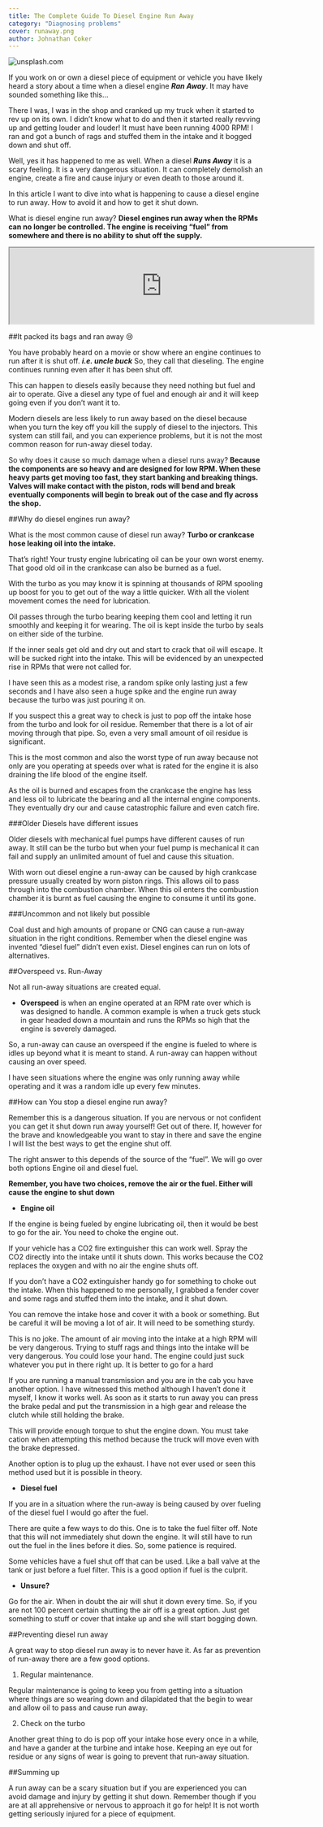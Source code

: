 ```yaml
---
title: The Complete Guide To Diesel Engine Run Away 
category: "Diagnosing problems"
cover: runaway.png
author: Johnathan Coker
---
```


![unsplash.com](./runaway.png)


If you work on or own a diesel piece of equipment or vehicle you have likely heard a story about a time when a diesel engine ***Ran Away***. It may have sounded something like this… 

There I was, I was in the shop and cranked up my truck when it started to rev up on its own. I didn’t know what to do and then it started really revving up and getting louder and louder! It must have been running 4000 RPM! I ran and got a bunch of rags and stuffed them in the intake and it bogged down and shut off. 

Well, yes it has happened to me as well. When a diesel ***Runs Away*** it is a scary feeling. It is a very dangerous situation. It can completely demolish an engine, create a fire and cause injury or even death to those around it. 

In this article I want to dive into what is happening to cause a diesel engine to run away. How to avoid it and how to get it shut down. 

What is diesel engine run away? **Diesel engines run away when the RPMs can no longer be controlled. The engine is receiving “fuel” from somewhere and there is no ability to shut off the supply.**

<iframe src="https://www.youtube.com/embed/R0AVSBw4Qq8" width="600" hieght="400"></iframe>

##It packed its bags and ran away 😢

You have probably heard on a movie or show where an engine continues to run after it is shut off. ***i.e. uncle buck*** So, they call that dieseling. The engine continues running even after it has been shut off.

This can happen to diesels easily because they need nothing but fuel and air to operate. Give a diesel any type of fuel and enough air and it will keep going even if you don’t want it to. 

Modern diesels are less likely to run away based on the diesel because when you turn the key off you kill the supply of diesel to the injectors. This system can still fail, and you can experience problems, but it is not the most common reason for run-away diesel today. 

So why does it cause so much damage when a diesel runs away? **Because the components are so heavy and are designed for low RPM. When these heavy parts get moving too fast, they start banking and breaking things. Valves will make contact with the piston, rods will bend and break eventually components will begin to break out of the case and fly across the shop.** 

##Why do diesel engines run away?

What is the most common cause of diesel run away? **Turbo or crankcase hose leaking oil into the intake.**

That’s right! Your trusty engine lubricating oil can be your own worst enemy. That good old oil in the crankcase can also be burned as a fuel. 

With the turbo as you may know it is spinning at thousands of RPM spooling up boost for you to get out of the way a little quicker. With all the violent movement comes the need for lubrication.

Oil passes through the turbo bearing keeping them cool and letting it run smoothly and keeping it for wearing. The oil is kept inside the turbo by seals on either side of the turbine. 

If the inner seals get old and dry out and start to crack that oil will escape. It will be sucked right into the intake. This will be evidenced by an unexpected rise in RPMs that were not called for. 

I have seen this as a modest rise, a random spike only lasting just a few seconds and I have also seen a huge spike and the engine run away because the turbo was just pouring it on. 

If you suspect this a great way to check is just to pop off the intake hose from the turbo and look for oil residue. Remember that there is a lot of air moving through that pipe. So, even a very small amount of oil residue is significant. 

This is the most common and also the worst type of run away because not only are you operating at speeds over what is rated for the engine it is also draining the life blood of the engine itself. 

As the oil is burned and escapes from the crankcase the engine has less and less oil to lubricate the bearing and all the internal engine components. They eventually dry our and cause catastrophic failure and even catch fire.  

###Older Diesels have different issues

Older diesels with mechanical fuel pumps have different causes of run away. It still can be the turbo but when your fuel pump is mechanical it can fail and supply an unlimited amount of fuel and cause this situation.

With worn out diesel engine a run-away can be caused by high crankcase pressure usually created by worn piston rings. This allows oil to pass through into the combustion chamber. When this oil enters the combustion chamber it is burnt as fuel causing the engine to consume it until its gone. 

 

###Uncommon and not likely but possible

Coal dust and high amounts of propane or CNG can cause a run-away situation in the right conditions. Remember when the diesel engine was invented “diesel fuel” didn’t even exist. Diesel engines can run on lots of alternatives. 


##Overspeed vs. Run-Away

Not all run-away situations are created equal.

- **Overspeed** is when an engine operated at an RPM rate over which is was designed to handle. A common example is when a truck gets stuck in gear headed down a mountain and runs the RPMs so high that the engine is severely damaged. 

So, a run-away can cause an overspeed if the engine is fueled to where is idles up beyond what it is meant to stand. A run-away can happen without causing an over speed. 

I have seen situations where the engine was only running away while operating and it was a random idle up every few minutes. 

##How can You stop a diesel engine run away?

Remember this is a dangerous situation. If you are nervous or not confident you can get it shut down run away yourself! Get out of there. If, however for the brave and knowledgeable you want to stay in there and save the engine I will list the best ways to get the engine shut off.  

The right answer to this depends of the source of the “fuel”. We will go over both options Engine oil and diesel fuel. 

**Remember, you have two choices, remove the air or the fuel. Either will cause the engine to shut down**

-	**Engine oil** 

If the engine is being fueled by engine lubricating oil, then it would be best to go for the air. You need to choke the engine out. 

If your vehicle has a CO2 fire extinguisher this can work well. Spray the CO2 directly into the intake until it shuts down. This works because the CO2 replaces the oxygen and with no air the engine shuts off. 

If you don’t have a CO2 extinguisher handy go for something to choke out the intake. When this happened to me personally, I grabbed a fender cover and some rags and stuffed them into the intake, and it shut down. 

You can remove the intake hose and cover it with a book or something. But be careful it will be moving a lot of air. It will need to be something sturdy. 

This is no joke. The amount of air moving into the intake at a high RPM will be very dangerous. Trying to stuff rags and things into the intake will be very dangerous. You could lose your hand. The engine could just suck whatever you put in there right up. It is better to go for a hard 

If you are running a manual transmission and you are in the cab you have another option. I have witnessed this method although I haven’t done it myself, I know it works well. As soon as it starts to run away you can press the brake pedal and put the transmission in a high gear and release the clutch while still holding the brake.

This will provide enough torque to shut the engine down. You must take cation when attempting this method because the truck will move even with the brake depressed.

Another option is to plug up the exhaust. I have not ever used or seen this method used but it is possible in theory. 

-	**Diesel fuel**

If you are in a situation where the run-away is being caused by over fueling of the diesel fuel I would go after the fuel.  

There are quite a few ways to do this. One is to take the fuel filter off. Note that this will not immediately shut down the engine. It will still have to run out the fuel in the lines before it dies. So, some patience is required. 

Some vehicles have a fuel shut off that can be used. Like a ball valve at the tank or just before a fuel filter. This is a good option if fuel is the culprit. 

-	**Unsure?**

Go for the air. When in doubt the air will shut it down every time. So, if you are not 100 percent certain shutting the air off is a great option. Just get something to stuff or cover that intake up and she will start bogging down. 

##Preventing diesel run away

A great way to stop diesel run away is to never have it. As far as prevention of run-away there are a few good options. 

1.	Regular maintenance. 

Regular maintenance is going to keep you from getting into a situation where things are so wearing down and dilapidated that the begin to wear and allow oil to pass and cause run away. 

2.	Check on the turbo

Another great thing to do is pop off your intake hose every once in a while, and have a gander at the turbine and intake hose. Keeping an eye out for residue or any signs of wear is going to prevent that run-away situation. 

##Summing up

A run away can be a scary situation but if you are experienced you can avoid damage and injury by getting it shut down. Remember though if you are at all apprehensive or nervous to approach it go for help! It is not worth getting seriously injured for a piece of equipment. 



